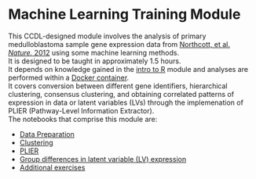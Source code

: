 # Machine Learning Training Module 

This CCDL-designed module involves the analysis of primary medulloblastoma sample gene expression data from [Northcott, et al. _Nature._ 2012](https://www.ncbi.nlm.nih.gov/pubmed/22832581) using some machine learning methods.        
It is designed to be taught in approximately 1.5 hours.          
It depends on knowledge gained in the [intro to R](https://github.com/AlexsLemonade/training-modules/tree/master/intro-to-R-tidyverse) module and analyses are performed within a [Docker container](https://github.com/AlexsLemonade/training-modules/tree/master/docker-install).      
It covers conversion between different gene identifiers, hierarchical clustering, consensus clustering, and obtaining correlated patterns of expression in data or latent variables (LVs) through the implemenation of PLIER (Pathway-Level Information Extractor).      
The notebooks that comprise this module are:

* [Data Preparation](https://alexslemonade.github.io/training-modules/machine-learning/01-medulloblastoma_data_prep.nb.html)
* [Clustering](https://alexslemonade.github.io/training-modules/machine-learning/02-medulloblastoma_clustering.nb.html)
* [PLIER](https://alexslemonade.github.io/training-modules/machine-learning/03-medulloblastoma_PLIER.nb.html)
* [Group differences in latent variable (LV) expression](https://alexslemonade.github.io/training-modules/machine-learning/04-medulloblastoma_LV_differences.nb.html)
* [Additional exercises](https://github.com/AlexsLemonade/training-modules/blob/master/machine-learning/05-machine_learning_exercise.Rmd)

